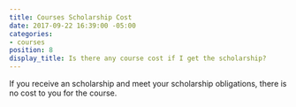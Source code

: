 ```yaml
---
title: Courses Scholarship Cost
date: 2017-09-22 16:39:00 -05:00
categories:
- courses
position: 8
display_title: Is there any course cost if I get the scholarship?
---
```


If you receive an scholarship and meet your scholarship obligations, there is no cost to you for the course.